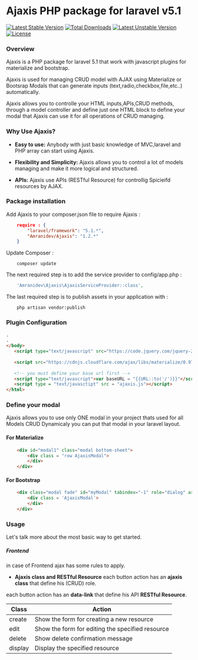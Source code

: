 # Ajaxis PHP package for laravel v5.1 
[![Latest Stable Version](https://poser.pugx.org/amranidev/ajaxis/v/stable)](https://packagist.org/packages/amranidev/ajaxis) [![Total Downloads](https://poser.pugx.org/amranidev/ajaxis/downloads)](https://packagist.org/packages/amranidev/ajaxis)
[![Latest Unstable Version](https://poser.pugx.org/amranidev/ajaxis/v/unstable)](https://packagist.org/packages/amranidev/ajaxis) 
[![License](https://poser.pugx.org/amranidev/ajaxis/license)](https://packagist.org/packages/amranidev/ajaxis)

### Overview ###

Ajaxis is a PHP package for laravel 5.1 that work with javascript plugins for materialize and bootstrap.

Ajaxis is used for managing CRUD model with AJAX using Materialize or Bootsrap Modals
that can generate inputs (text,radio,checkbox,file,etc..) automatically.

Ajaxis allows you to controlle your HTML inputs,APIs,CRUD methods, through a model controller and define just one HTML block to define your modal that Ajaxis can use it for all operations of CRUD managing.

### Why Use Ajaxis? ###

+ **Easy to use:** Anybody with just basic knowledge of MVC,laravel and PHP array can start using Ajaxis.

+ **Flexibility and Simplicity:** Ajaxis allows you to control a lot of models managing and make it more logical and structured.

+ **APIs:** Ajaxis use APIs (RESTful Resource) for controllig Spicieifd resources by AJAX.

### Package installation ###
 
Add Ajaxis to your composer.json file to require Ajaxis :
```json
    require : {
        "laravel/framework": "5.1.*",
        "Amranidev/Ajaxis": "1.2.*"
    }
```
 
Update Composer :
```
    composer update
```
 
The next required step is to add the service provider to config/app.php :
```php
    'Amranidev\Ajaxis\AjaxisServiceProvider::class',
```
 
 The last required step is to publish assets in your application with :
```
    php artisan vendor:publish
```
### Plugin Configuration ###
 
```html
.
.
</body>
   <script type="text/javascript" src="https://code.jquery.com/jquery-2.1.1.min.js"></script>
   
   <script src="https://cdnjs.cloudflare.com/ajax/libs/materialize/0.97.0/js/materialize.min.js"></script>
   
   <!-- you must define your base url first -->
   <script type="text/javascript">var baseURL = "{{URL::to('/')}}"</script>
   <script type = "text/javasctipt" src = "ajaxis.js"></script>
</html>

```
### Define your modal ###
Ajaxis allows you to use only ONE modal in your project thats used for all Models CRUD Dynamicaly 
you can put that modal in your laravel layout.

#### For Materialize ####

```html
    <div id="modal1" class="modal bottom-sheet">
        <div class = "row AjaxisModal">
        </div>
    </div>
```

#### For Bootstrap ####

```html
    <div class="modal fade" id="myModal" tabindex="-1" role="dialog" aria-labelledby="myModalLabel">
        <div class = 'AjaxisModal'>
        </div>
    </div>
 ```   
### Usage ###
Let's talk more about the most basic way to get started.

##### Frontend #####
in case of Frontend ajax has some rules to apply.
+ **Ajaxis class and RESTful Resource**
each button action has an **ajaxis class** that define his (CRUD) role.

each button action has an **data-link** that define his API **RESTful Resource**.

Class   |  Action
------  |  ------------------------------------------------
create  |  Show the form for creating a new resource
edit    |  Show the form for editing the specified resource
delete  |  Show delete confirmation message
display |  Display the specified resource
